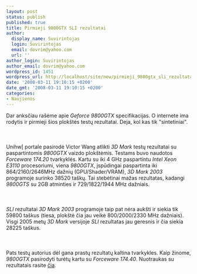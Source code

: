 ```yaml
---
layout: post
status: publish
published: true
title: Pirmieji 9800GTX SLI rezultatai
author:
  display_name: Suvirintojas
  login: Suvirintojas
  email: dovrim@yahoo.com
  url: ''
author_login: Suvirintojas
author_email: dovrim@yahoo.com
wordpress_id: 1451
wordpress_url: http://localhost/site/new/pirmieji_9800gtx_sli_rezultatai/
date: '2008-03-11 19:10:15 +0200'
date_gmt: '2008-03-11 19:10:15 +0200'
categories:
- Naujienos
---
```

<p>Dar anksčiau rašėme apie <i>Geforce 9800GTX</i> specifikacijas. O internete ima rodytis ir pirmieji šios plokštės testų rezultatai. Deja, kol kas tik &quot;sintetiniai&quot;.<br />
<br><br />
<br>Unihw[ portale pasirodė Victor Wang atlikti <i>3D Mark</i> testų rezultatai su paspartintomis <i>9800GTX</i> vaizdo plokštėmis. Testams buvo naudotos <i>Forceware 174.20</i> tvarkyklės. Kartu su iki 4 GHz paspartintu <i>Intel Xeon E3110</i> procesoriumi, viena <i>9800GTX</i>, įspūdingai paspartinta iki 864/2160/2646MHz dažnių (GPU/Shader/VRAM), <i>3D Mark 2003</i> programoje surinko 38520 taškų. Tai stebėtinai mažas rezultatas, kadangi <i>9800GTS</i> su 2GB atminties ir 729/1822/1944 MHz dažniais.<br />
<br><br />
<br><i>SLI</i> rezultatai <i>3D Mark 2003</i> programoje taip pat nėra aukšti ir siekia tik 59800 taškus (tiesa, plokštė čia jau veikė 800/2000/2330 MHz dažniais). Visgi 2005 metų <i>3D Mark</i> versijoje <i>SLI</i> rezultatas jau geresnis ir čia siekia 28225 taškus.<br />
<br><br />
<br>Pats testų autorius dėl gana prastų rezultatų kaltina tvarkykles. Kaip žinome, <i>9800GTX</i> pasirodyti turėtų kartu su <i>Forceware 174.40</i>. Nuotraukas su rezultatais rasite <a class="ns" href="http://www.unihw.com/html/32/n-132.html">čia</a>.</p>
